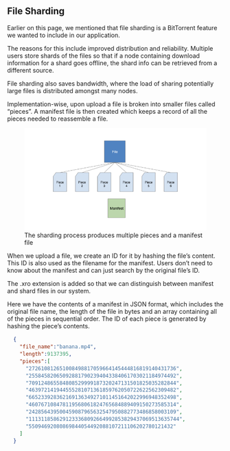<h2>File Sharding</h2>
<p>Earlier on this page, we mentioned that file sharding is a BitTorrent feature we wanted to include in our application.</p>
<p>The reasons for this include improved distribution and reliability. Multiple users store shards of the files so that if a node containing download information for a shard goes offline, the shard info can be retrieved from a different source.</p>
<p>File sharding also saves bandwidth, where the load of sharing potentially large files is distributed amongst many nodes.</p>
<p>Implementation-wise, upon upload a file is broken into smaller files called “pieces”. A manifest file is then created which keeps a record of all the pieces needed to reassemble a file.</p>

<figure>
  <img src="public/images/file_sharding.png" alt="File sharding">
  <figcaption>The sharding process produces multiple pieces and a manifest file</figcaption>
</figure>

<p>When we upload a file, we create an ID for it by hashing the file’s content. This ID is also used as the filename for the manifest. Users don’t need to know about the manifest and can just search by the original file’s ID.</p>
<p>The .xro extension is added so that we can distinguish between manifest and shard files in our system.</p>
<p>Here we have the contents of a manifest in JSON format, which includes the original file name, the length of the file in bytes and an array containing all of the pieces in sequential order. The ID of each piece is generated by hashing the piece’s contents.</p>

```json
  {
    "file_name":"banana.mp4",
    "length":9137395,
    "pieces":[
      "272610812651008498817059664145444816819140431736",
      "255845820650928817902394043384061703021184974492",
      "709124865584808529999187320247131501825035282844",
      "463972141944555281071361859762050722622562309482",
      "665233928362169136349271011451642022996948352498",
      "460767108478119568061824765684889409150273585314",
      "242856439500459087965632547950882773486858003109",
      "1113118586291233368092664992853829437069513635744",
      "55094692080869844054492088107211106202780121432"
    ]
  }
```